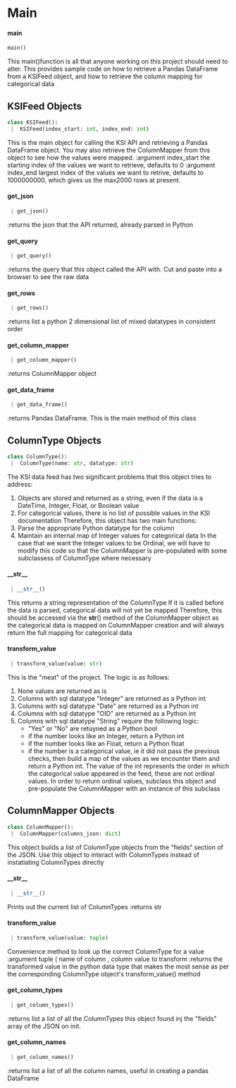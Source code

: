 <a name=".Main"></a>
# Main

<a name=".Main.main"></a>
#### main

```python
main()
```

This main()function is all that anyone working on this project should need to alter. This provides sample code on how to retrieve a Pandas DataFrame from a KSIFeed object, and how to retrieve the column mapping for categorical data

<a name=".Main.KSIFeed"></a>
## KSIFeed Objects

```python
class KSIFeed():
 |  KSIFeed(index_start: int, index_end: int)
```

This is the main object for calling the KSI API and retrieving a Pandas DataFrame object.
You may also retrieve the ColumnMapper from this object to see how the values were mapped.
:argument index_start the starting index of the values we want to retrieve, defaults to 0
:argument index_end largest index of the values we want to retrive, defaults to 1000000000,
which gives us the max2000 rows at present.

<a name=".Main.KSIFeed.get_json"></a>
#### get\_json

```python
 | get_json()
```

:returns the json that the API returned, already parsed in Python

<a name=".Main.KSIFeed.get_query"></a>
#### get\_query

```python
 | get_query()
```

:returns the query that this object called the API with. Cut and paste into a browser to see the raw data

<a name=".Main.KSIFeed.get_rows"></a>
#### get\_rows

```python
 | get_rows()
```

:returns list a python 2 dimensional list of mixed datatypes in consistent order

<a name=".Main.KSIFeed.get_column_mapper"></a>
#### get\_column\_mapper

```python
 | get_column_mapper()
```

:returns ColumnMapper object

<a name=".Main.KSIFeed.get_data_frame"></a>
#### get\_data\_frame

```python
 | get_data_frame()
```

:returns Pandas DataFrame. This is the main method of this class

<a name=".Main.ColumnType"></a>
## ColumnType Objects

```python
class ColumnType():
 |  ColumnType(name: str, datatype: str)
```

The KSI data feed has two significant problems that this object tries to address:
1. Objects are stored and returned as a string, even if the data is a DateTime, Integer, Float, or Boolean value
2. For categorical values, there is no list of possible values in the KSI documentation
Therefore, this object has two main functions:
1. Parse the appropriate Python datatype for the column
2. Maintain an internal map of Integer values for categorical data
In the case that we want the Integer values to be Ordinal, we will have to modify this code so that the ColumnMapper is pre-populated with some subclassess of ColumnType where necessary

<a name=".Main.ColumnType.__str__"></a>
#### \_\_str\_\_

```python
 | __str__()
```

This returns a string representation of the ColumnType
If it is called before the data is parsed, categorical data will not yet be mapped
Therefore, this should be accessed via the __str__() method of the ColumnMapper object as the categorical data
is mapped on ColumnMapper creation and will always return the full mapping for categorical data

<a name=".Main.ColumnType.transform_value"></a>
#### transform\_value

```python
 | transform_value(value: str)
```

This is the "meat" of the project. The logic is as follows:
1. None values are returned as is
2. Columns with sql datatype "Integer" are returned as a Python int
3. Columns with sql datatype "Date" are returned as a Python int
4. Columns with sql datatype "OID" are returned as a Python int
5. Columns with sql datatype "String" require the following logic:
    - "Yes" or "No" are retuyned as a Python bool
    - if the number looks like an Integer, return a Python int
    - if the number looks like an Float, return a Python float
    - if the number is a categorical value, ie it did not pass the previous checks, then
    build a map of the values as we encounter them and return a Python int. The value of the int
    represents the order in which the categorical value appeared in the feed, these are not ordinal values.
    In order to return ordinal values, subclass this object and pre-populate the ColumnMapper with an instance
    of this subclass

<a name=".Main.ColumnMapper"></a>
## ColumnMapper Objects

```python
class ColumnMapper():
 |  ColumnMapper(columns_json: dict)
```

This object builds a list of ColumnType objects from the "fields" section of the JSON. Use this object to interact with ColumnTypes instead of instatiating ColumnTypes directly

<a name=".Main.ColumnMapper.__str__"></a>
#### \_\_str\_\_

```python
 | __str__()
```

Prints out the current list of ColumnTypes
:returns str

<a name=".Main.ColumnMapper.transform_value"></a>
#### transform\_value

```python
 | transform_value(value: tuple)
```

Convenience method to look up the correct ColumnType for a value
:argument tuple ( name of column , column value to transform
:returns the transformed value in the python data type that makes the most sense as per the
corresponding ColumnType object's transform_value() method

<a name=".Main.ColumnMapper.get_column_types"></a>
#### get\_column\_types

```python
 | get_column_types()
```

:returns list a list of all the ColumnTypes this object found inj the "fields" array of the JSON on init.

<a name=".Main.ColumnMapper.get_column_names"></a>
#### get\_column\_names

```python
 | get_column_names()
```

:returns list a list of all the column names, useful in creating a pandas DataFrame


